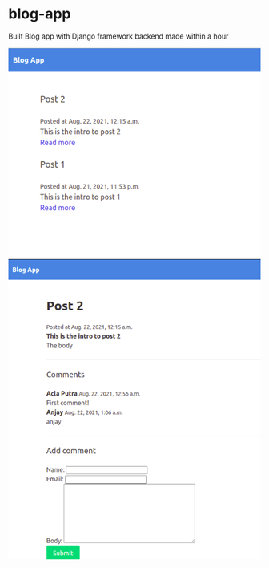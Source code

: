 # blog-app
Built Blog app with Django framework backend made within a hour

![](readme/home.png)
![](readme/post.png)
